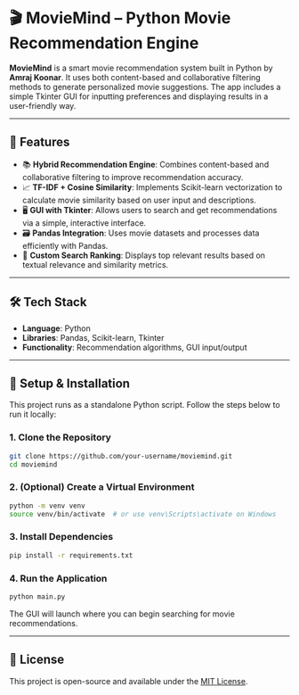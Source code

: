 # 🎬 MovieMind – Python Movie Recommendation Engine

**MovieMind** is a smart movie recommendation system built in Python by **Amraj Koonar**. It uses both content-based and collaborative filtering methods to generate personalized movie suggestions. The app includes a simple Tkinter GUI for inputting preferences and displaying results in a user-friendly way.

---

## 🎯 Features

- 📚 **Hybrid Recommendation Engine**: Combines content-based and collaborative filtering to improve recommendation accuracy.
- 📈 **TF-IDF + Cosine Similarity**: Implements Scikit-learn vectorization to calculate movie similarity based on user input and descriptions.
- 🖥️ **GUI with Tkinter**: Allows users to search and get recommendations via a simple, interactive interface.
- 🗃️ **Pandas Integration**: Uses movie datasets and processes data efficiently with Pandas.
- 🧠 **Custom Search Ranking**: Displays top relevant results based on textual relevance and similarity metrics.

---

## 🛠️ Tech Stack

- **Language**: Python
- **Libraries**: Pandas, Scikit-learn, Tkinter
- **Functionality**: Recommendation algorithms, GUI input/output

---

## 🧪 Setup & Installation

This project runs as a standalone Python script. Follow the steps below to run it locally:

### 1. Clone the Repository
```bash
git clone https://github.com/your-username/moviemind.git
cd moviemind
```

### 2. (Optional) Create a Virtual Environment
```bash
python -m venv venv
source venv/bin/activate  # or use venv\Scripts\activate on Windows
```

### 3. Install Dependencies
```bash
pip install -r requirements.txt
```

### 4. Run the Application
```bash
python main.py
```

The GUI will launch where you can begin searching for movie recommendations.

---

## 📄 License

This project is open-source and available under the [MIT License](LICENSE).
